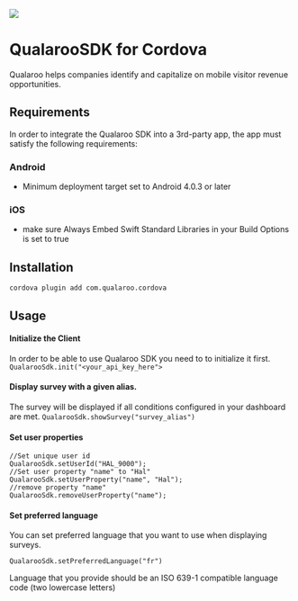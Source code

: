 [![](https://github.com/qualaroo/AndroidSDK/blob/master/img/logo-dark.png?raw=true)](https://qualaroo.com/)

# QualarooSDK for Cordova

Qualaroo helps companies identify and capitalize on mobile visitor revenue opportunities.

## Requirements
In order to integrate the Qualaroo SDK into a 3rd-party app, the app must satisfy the following requirements:

### Android
- Minimum deployment target set to Android 4.0.3 or later

### iOS
- make sure Always Embed Swift Standard Libraries in your Build Options is set to true

## Installation
`cordova plugin add com.qualaroo.cordova`

## Usage
#### Initialize the Client
In order to be able to use Qualaroo SDK you need to to initialize it first.
`QualarooSdk.init("<your_api_key_here">
`
#### Display survey with a given alias.
The survey will be displayed if all conditions configured in your dashboard are met.
`QualarooSdk.showSurvey("survey_alias")`

#### Set user properties
```
//Set unique user id
QualarooSdk.setUserId("HAL_9000");
//Set user property "name" to "Hal"
QualarooSdk.setUserProperty("name", "Hal");
//remove property "name"
QualarooSdk.removeUserProperty("name");
```
#### Set preferred language
You can set preferred language that you want to use when displaying surveys.

`QualarooSdk.setPreferredLanguage("fr")`

Language that you provide should be an ISO 639-1 compatible language code (two lowercase letters)